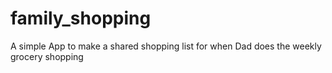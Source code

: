 # family_shopping

A simple App to make a shared shopping list for when Dad does the weekly grocery shopping
